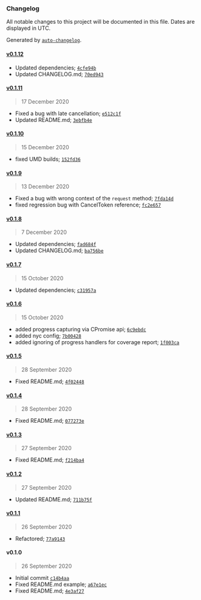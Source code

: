 ### Changelog

All notable changes to this project will be documented in this file. Dates are displayed in UTC.

Generated by [`auto-changelog`](https://github.com/CookPete/auto-changelog).

#### [v0.1.12](https://github.com/DigitalBrainJS/cp-axios/compare/v0.1.11...v0.1.12)

- Updated dependencies; [`4cfe94b`](https://github.com/DigitalBrainJS/cp-axios/commit/4cfe94beb4cdc05053a781b6b6664d503caf21a0)
- Updated CHANGELOG.md; [`70ed943`](https://github.com/DigitalBrainJS/cp-axios/commit/70ed943a2b9b04e7779489fe840221973a777d22)

#### [v0.1.11](https://github.com/DigitalBrainJS/cp-axios/compare/v0.1.10...v0.1.11)

> 17 December 2020

- Fixed a bug with late cancellation; [`e512c1f`](https://github.com/DigitalBrainJS/cp-axios/commit/e512c1f1a6257f3b8dbeaeb1067184baf7536ad8)
- Updated README.md; [`3ebfb4e`](https://github.com/DigitalBrainJS/cp-axios/commit/3ebfb4ed7e5811b94593ffc8e65faf07466878b1)

#### [v0.1.10](https://github.com/DigitalBrainJS/cp-axios/compare/v0.1.9...v0.1.10)

> 15 December 2020

- fixed UMD builds; [`152fd36`](https://github.com/DigitalBrainJS/cp-axios/commit/152fd36b9fd697d57ba1c28065b38d8cb68e404a)

#### [v0.1.9](https://github.com/DigitalBrainJS/cp-axios/compare/v0.1.8...v0.1.9)

> 13 December 2020

- Fixed a bug with wrong context of the `request` method; [`7fda14d`](https://github.com/DigitalBrainJS/cp-axios/commit/7fda14d4dd62a63e3a65bc6a9f14c5fb29540c94)
- fixed regression bug with CancelToken reference; [`fc2e657`](https://github.com/DigitalBrainJS/cp-axios/commit/fc2e6579ca42c7e4de84f3f1ec4548bd76e905b3)

#### [v0.1.8](https://github.com/DigitalBrainJS/cp-axios/compare/v0.1.7...v0.1.8)

> 7 December 2020

- Updated dependencies; [`fad684f`](https://github.com/DigitalBrainJS/cp-axios/commit/fad684f6f54a039b04fb0a8886a6580f308e6340)
- Updated CHANGELOG.md; [`ba756be`](https://github.com/DigitalBrainJS/cp-axios/commit/ba756be399c50fcd154d4d88a24289f884cd731a)

#### [v0.1.7](https://github.com/DigitalBrainJS/cp-axios/compare/v0.1.6...v0.1.7)

> 15 October 2020

- Updated dependencies; [`c31957a`](https://github.com/DigitalBrainJS/cp-axios/commit/c31957ac4d663d392b350d26a53647eebb670cad)

#### [v0.1.6](https://github.com/DigitalBrainJS/cp-axios/compare/v0.1.5...v0.1.6)

> 15 October 2020

- added progress capturing via CPromise api; [`6c9ebdc`](https://github.com/DigitalBrainJS/cp-axios/commit/6c9ebdc7aeb90adf828c71471fe29c6e7dde6648)
- added nyc config; [`7b00428`](https://github.com/DigitalBrainJS/cp-axios/commit/7b00428985c80fd5fe39cc256091ac6d55817ef5)
- added ignoring of progress handlers for coverage report; [`1f003ca`](https://github.com/DigitalBrainJS/cp-axios/commit/1f003ca9516a41a393f44aa498bfb9cc2d0a647e)

#### [v0.1.5](https://github.com/DigitalBrainJS/cp-axios/compare/v0.1.4...v0.1.5)

> 28 September 2020

- Fixed README.md; [`4f02448`](https://github.com/DigitalBrainJS/cp-axios/commit/4f02448cac6febde45ef1734db6c0c000b30d559)

#### [v0.1.4](https://github.com/DigitalBrainJS/cp-axios/compare/v0.1.3...v0.1.4)

> 28 September 2020

- Fixed README.md; [`077273e`](https://github.com/DigitalBrainJS/cp-axios/commit/077273ec4059fc59d94132cbe9c71c44297c1e27)

#### [v0.1.3](https://github.com/DigitalBrainJS/cp-axios/compare/v0.1.2...v0.1.3)

> 27 September 2020

- Fixed README.md; [`f214ba4`](https://github.com/DigitalBrainJS/cp-axios/commit/f214ba418689d8566dd1d05904b26fd8432bfd92)

#### [v0.1.2](https://github.com/DigitalBrainJS/cp-axios/compare/v0.1.1...v0.1.2)

> 27 September 2020

- Updated README.md; [`711b75f`](https://github.com/DigitalBrainJS/cp-axios/commit/711b75f7af08ce71188d3ea215c68a255269da98)

#### [v0.1.1](https://github.com/DigitalBrainJS/cp-axios/compare/v0.1.0...v0.1.1)

> 26 September 2020

- Refactored; [`77a9143`](https://github.com/DigitalBrainJS/cp-axios/commit/77a9143c3a68506f6a8177778a11e307b86d0865)

#### v0.1.0

> 26 September 2020

- Initial commit [`c14b4aa`](https://github.com/DigitalBrainJS/cp-axios/commit/c14b4aa397197ea8526391e3239ec80810e4259d)
- Fixed README.md example; [`a67e1ec`](https://github.com/DigitalBrainJS/cp-axios/commit/a67e1ec494f133ac85dbe3b1e2fffcfa9f20e279)
- Fixed README.md; [`4e3af27`](https://github.com/DigitalBrainJS/cp-axios/commit/4e3af276ad446813ef4c55365153f95930f955f6)

